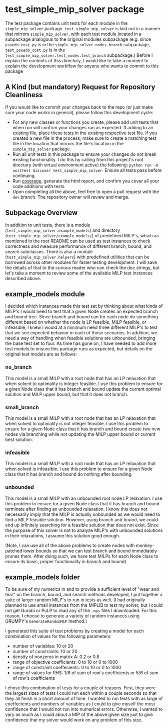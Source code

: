 # test_simple_mip_solver package

The test package contains unit tests for each module in the `simple_mip_solver`
package. `test_simple_mip_solver` is laid out in a manner that mirrors
`simple_mip_solver`, with each test module located in a subpackage analogous to
the original modules subpackage (e.g. since `psuedo_cost.py` is in the
`simple_mip_solver.nodes.branch` subpackage, `test_psuedo_cost.py` is in the 
`test_simple_mip_solver.test_nodes.test_branch` subpackage.) Before I explain
the contents of this directory, I would like to take a moment to explain the
development workflow for anyone who wants to commit to this package

## A Kind (but mandatory) Request for Repository Cleanliness
If you would like to commit your changes back to the repo (or just make sure your
code works in general), please follow this development cycle:
* For any new classes or functions you create, please add unit tests that when run
will confirm your changes run as expected. If adding to an existing file, place
these tests in the existing respective test file. If you created a new file in the
process, make sure to create a matching test file in the location that mirrors
the file's location in the `simple_mip_solver` package.
* Run all unit tests in this package to ensure your changes do not break existing
functionality. I do this by calling from this project's root directory (with
virtual environment active) the following:
`python run -m unittest discover test_simple_mip_solver`. Ensure all tests pass
before continuing.
* Run [coverage](https://coverage.readthedocs.io/en/coverage-5.5/), generate the
html report, and confirm you cover all your code additions with tests.
* Upon completing all the above, feel free to open a pull request with the `dev`
branch. The repository owner will review and merge.

## Subpackage Overview

In addition to unit tests, there is a module (`test_simple_mip_solver.example_models`)
and directory (`test_simple_mip_solver/example_models/`) of predefined MILP's,
which as mentioned in the root README can be used as test instances to check correctness
and measure performance of different branch, bound, and search subclasses. There
is also a module (`test_simple_mip_solver.helpers`) with predefined utilities
that can be borrowed across other modules for faster testing development. I will
save the details of that to the curious reader who can check the doc strings, but
let's take a moment to review some of the available MILP test instances described
above.

## example_models module
I decided which instances made this test set by thinking about what kinds of MILP's
I would need to test that a given Node creates an expected branch and bound
tree. Since branch and bound can for each node do something different based on
whether the node is LP feasible, MILP feasible, or infeasible, I knew
I would at a minimum need three different MILP's to test that we see expected behavior
in each of those scenarios. In addition, we need a way of handling when feasible
solutions are unbounded, bringing the base test set to four. As time has gone on,
I have needed to add more test models to ensure this package runs as expected,
but details on the original test models are as follows:

### no_branch
This model is a small MILP with a root node that has an LP relaxation that when
solved to optimality is integer feasible. I use this problem to ensure for a given
Node class that it has branch and bound update the current optimal solution and
MILP upper bound, but that it does not branch.

### small_branch
This model is a small MILP with a root node that has an LP relaxation that when
solved to optimality is not integer feasible. I use this problem to ensure for a
given Node class that it has branch and bound create two new nodes via branching
while not updating the MILP upper bound or current best solution.

### infeasible
This model is a small MILP with a root node that has an LP relaxation that when
solved is infeasible. I use this problem to ensure for a given Node class that
it has branch and bound do nothing after bounding.

### unbounded
This model is a small MILP with an unbounded root node LP relaxation. I use this
problem to ensure for a given Node class that it has branch and bound terminate
after finding an unbounded relaxation. I know this does not necessarily imply that
the MILP is actually unbounded as we would need to find a MILP feasible solution.
However, using branch and bound, we could end up infinitely searching for a
feasible solution that does not exist. Since the purpose of this solver is not
to analyze MILP's with unbounded solutions in their relaxations, I assume this
solution good enough.


(Note, I can use all of the above problems to create nodes with monkey-patched
lower bounds so that we can test branch and bound immediately prunes them.
After doing such, we have test MILPs for each Node class to ensure its basic,
proper functionality in branch and bound)

## example_models folder
To be sure of my numerics in and to provide a sufficient level of "wear and tear"
on the branch, bound, and search methods developed, I put together a suite of larger
random MILP's to run in tests as well. (I had originally planned to use small
instances from the MIPLIB to test my solver, but I could not get Gurobi or PuLP
to read any of the `.mps` files I downloaded. For this reason, I choose to
generate a variety of random instances using GRUMPY's `GenerateRandomMIP` method.)

I generated this suite of test problems by creating a model for each combination
of values for the following parameters:
* number of variables: 10 or 20 
* number of constraints: 10 or 20
* density of nonzeros in matrix A: 0.2 or 0.8
* range of objective coefficients: 0 to 10 or 0 to 1000
* range of constraint coeffecients: 0 to 10 or 0 to 1000
* range of values for RHS: 1/6 of sum of row's coefficients or 5/6 of sum of row's
coefficients

I chose this combination of tests for a couple of reasons. First, they were the
largest sizes of tests I could run each within a couple seconds so that they all
finish in a short amount of time. I wanted to run tests with as large of coeffecients
and numbers of variables as I could to give myself the most confidence that I
would not run into numerical errors. Otherwise, I wanted to vary as much as I
could about a MIP of the above given size just to give confidence that my solver
would work on any problem of this size.